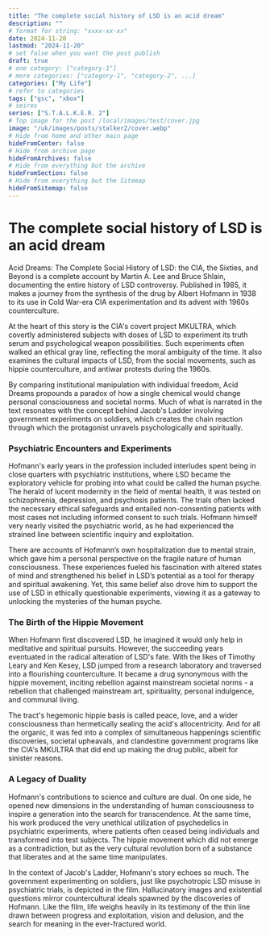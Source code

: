 ```yaml
---
title: "The complete social history of LSD is an acid dream"
description: ""
# format for string: "xxxx-xx-xx"
date: 2024-11-20
lastmod: "2024-11-20"
# set false when you want the post publish
draft: true
# one category: ["category-1"]
# more categories: ["category-1", "category-2", ...]
categories: ["My Life"]
# refer to categories
tags: ["gsc", "xbox"]
# seires
series: ["S.T.A.L.K.E.R. 2"]
# Top image for the post /local/images/test/cover.jpg
image: "/uk/images/posts/stalker2/cover.webp"
# Hide from home and other main page
hideFromCenter: false
# Hide from archive page
hideFromArchives: false
# Hide from everything but the archive
hideFromSection: false
# Hide from everything but the Sitemap
hideFromSitemap: false
---
```

# The complete social history of LSD is an acid dream

Acid Dreams: The Complete Social History of LSD: the CIA, the Sixties, and Beyond is a complete account by Martin A. Lee and Bruce Shlain, documenting the entire history of LSD controversy. Published in 1985, it makes a journey from the synthesis of the drug by Albert Hofmann in 1938 to its use in Cold War-era CIA experimentation and its advent with 1960s counterculture.

At the heart of this story is the CIA's covert project MKULTRA, which covertly administered subjects with doses of LSD to experiment its truth serum and psychological weapon possibilities. Such experiments often walked an ethical gray line, reflecting the moral ambiguity of the time. It also examines the cultural impacts of LSD, from the social movements, such as hippie counterculture, and antiwar protests during the 1960s.

By comparing institutional manipulation with individual freedom, Acid Dreams propounds a paradox of how a single chemical would change personal consciousness and societal norms. Much of what is narrated in the text resonates with the concept behind Jacob's Ladder involving government experiments on soldiers, which creates the chain reaction through which the protagonist unravels psychologically and spiritually.

### Psychiatric Encounters and Experiments

Hofmann's early years in the profession included interludes spent being in close quarters with psychiatric institutions, where LSD became the exploratory vehicle for probing into what could be called the human psyche. The herald of lucent modernity in the field of mental health, it was tested on schizophrenia, depression, and psychosis patients. The trials often lacked the necessary ethical safeguards and entailed non-consenting patients with most cases not including informed consent to such trials. Hofmann himself very nearly visited the psychiatric world, as he had experienced the strained line between scientific inquiry and exploitation.

There are accounts of Hofmann’s own hospitalization due to mental strain, which gave him a personal perspective on the fragile nature of human consciousness. These experiences fueled his fascination with altered states of mind and strengthened his belief in LSD’s potential as a tool for therapy and spiritual awakening. Yet, this same belief also drove him to support the use of LSD in ethically questionable experiments, viewing it as a gateway to unlocking the mysteries of the human psyche.

### The Birth of the Hippie Movement

When Hofmann first discovered LSD, he imagined it would only help in meditative and spiritual pursuits. However, the succeeding years eventuated in the radical alteration of LSD's fate. With the likes of Timothy Leary and Ken Kesey, LSD jumped from a research laboratory and traversed into a flourishing counterculture. It became a drug synonymous with the hippie movement, inciting rebellion against mainstream societal norms \- a rebellion that challenged mainstream art, spirituality, personal indulgence, and communal living.

The tract's hegemonic hippie basis is called peace, love, and a wider consciousness than hermetically sealing the acid's allocentricity. And for all the organic, it was fed into a complex of simultaneous happenings scientific discoveries, societal upheavals, and clandestine government programs like the CIA's MKULTRA that did end up making the drug public, albeit for sinister reasons.

### A Legacy of Duality

Hofmann's contributions to science and culture are dual. On one side, he opened new dimensions in the understanding of human consciousness to inspire a generation into the search for transcendence. At the same time, his work produced the very unethical utilization of psychedelics in psychiatric experiments, where patients often ceased being individuals and transformed into test subjects. The hippie movement which did not emerge as a contradiction, but as the very cultural revolution born of a substance that liberates and at the same time manipulates.

In the context of Jacob's Ladder, Hofmann's story echoes so much. The government experimenting on soldiers, just like psychotropic LSD misuse in psychiatric trials, is depicted in the film. Hallucinatory images and existential questions mirror countercultural ideals spawned by the discoveries of Hofmann. Like the film, life weighs heavily in its testimony of the thin line drawn between progress and exploitation, vision and delusion, and the search for meaning in the ever-fractured world.